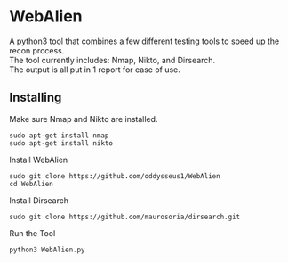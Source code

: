 # WebAlien
A python3 tool that combines a few different testing tools to speed up the recon process.  
The tool currently includes: Nmap, Nikto, and Dirsearch.  
The output is all put in 1 report for ease of use.  

## Installing
Make sure Nmap and Nikto are installed.  
```
sudo apt-get install nmap
sudo apt-get install nikto
```
Install WebAlien
```
sudo git clone https://github.com/oddysseus1/WebAlien
cd WebAlien
```

Install Dirsearch
```
sudo git clone https://github.com/maurosoria/dirsearch.git
```
Run the Tool
```
python3 WebAlien.py
```

